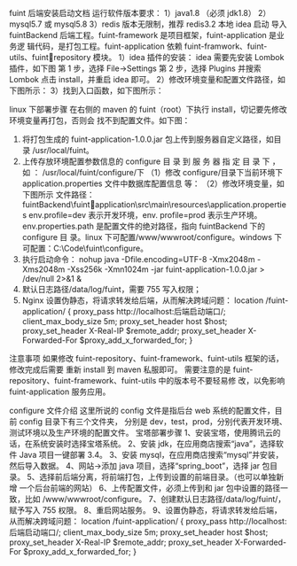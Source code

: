 fuint 后端安装启动文档 
运行软件版本要求：
1）java1.8 （必须 jdk1.8）
2）mysql5.7 或 mysql5.8 
3）redis 版本无限制，推荐 redis3.2
本地 idea 启动 
导入 fuintBackend 后端工程。fuint-framework 是项目框架，fuint-application 是业务逻
辑代码，是打包工程。fuint-application 依赖 fuint-framwork、fuint-utils、fuint￾repository 模块。
1）idea 插件的安装： 
idea 需要先安装 Lombok 插件，如下图
第 1 步，选择 File->Settings
第 2 步，选择 Plugins 并搜索 Lombok
点击 install，并重启 idea 即可。
2）修改环境变量和配置文件路径，如下图所示： 
3）找到入口函数，如下图所示： 
 
linux 下部署步骤 
在右侧的 maven 的 fuint（root）下执行 install，切记要先修改环境变量再打包，否则会
找不到配置文件。如下图：
1. 将打包生成的 fuint-application-1.0.0.jar 包上传到服务器自定义路径，如目录
/usr/local/fuint。
2. 上传存放环境配置参数信息的 configure 目 录 到 服 务 器 指 定 目 录 下 ， 如 ：
/usr/local/fuint/configure/下
（1）修改 configure/目录下当前环境下 application.properties 文件中数据库配置信息
等：
（2）修改环境变量，如下图所示
文件路径：fuintBackend\fuint￾application\src\main\resources\application.properties
env.profile=dev 表示开发环境，env. profile=prod 表示生产环境。
env.properties.path 是配置文件的绝对路径，指向 fuintBackend 下的 configure 目
录。linux 下可配置/www/wwwroot/configure。windows 下可配置：C:\Code\fuint\configure。
3. 执行启动命令：
nohup java -Dfile.encoding=UTF-8 -Xmx2048m -Xms2048m -Xss256k -Xmn1024m -jar 
fuint-application-1.0.0.jar > /dev/null 2>&1 &
4. 默认日志路径/data/log/fuint，需要 755 写入权限；
5. Nginx 设置伪静态，将请求转发给后端，从而解决跨域问题：
location /fuint-application/ {
proxy_pass http://localhost:后端启动端口/;
client_max_body_size 5m;
proxy_set_header host $host;
proxy_set_header X-Real-IP $remote_addr;
proxy_set_header X-Forwarded-For $proxy_add_x_forwarded_for;
}
 
注意事项 
如果修改 fuint-repository、fuint-framework、fuint-utils 框架的话，修改完成后需要
重新 install 到 maven 私服即可。
需要注意的是 fuint-repository、fuint-framework、fuint-utils 中的版本号不要轻易修
改，以免影响 fuint-application 服务应用。
 
configure 文件介绍 
这里所说的 config 文件是指后台 web 系统的配置文件，目前 config 目录下有三个文件夹，
分别是 dev，test，prod，分别代表开发环境、测试环境以及生产环境的配置文件。
宝塔部署步骤
1、安装宝塔，使用腾讯云的话，在系统安装时选择宝塔系统。
2、安装 jdk，在应用商店搜索“java”，选择软件 Java 项目一键部署 3.4。
3、安装 mysql，在应用商店搜索“mysql”并安装，然后导入数据。
4、网站->添加 java 项目，选择“spring_boot”，选择 jar 包目录。
5、选择前后端分离，将前端打包，上传到设置的前端目录。（也可以单独新增
一个后台前端的网站）
6、上传配置文件，必须上传到和 jar 包中设置的路径一致，比如
/www/wwwroot/configure。
7、创建默认日志路径/data/log/fuint/，赋予写入 755 权限。
8、重启网站服务。
9、设置伪静态，将请求转发给后端，从而解决跨域问题：
location /fuint-application/ {
proxy_pass http://localhost:后端启动端口/;
client_max_body_size 5m;
proxy_set_header host $host;
proxy_set_header X-Real-IP $remote_addr;
proxy_set_header X-Forwarded-For $proxy_add_x_forwarded_for;
}